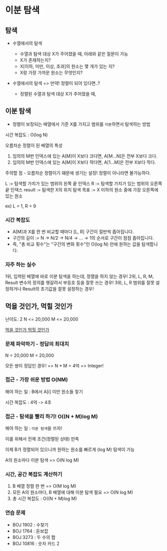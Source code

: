 # 이분 탐색

## 탐색

- 수열에서의 탐색
  - 수열과 탐색 대상 X가 주어졌을 때, 아래와 같은 질문이 가능
  - X가 존재하는지?
  - X[이하, 미만, 이상, 초과]의 원소는 몇 개가 있는 지?
  - X랑 가장 가까운 원소는 무엇인지?


- 수열에서의 탐색 => 만약! 정렬이 되어 있다면..?
  - 정렬된 수열과 탐색 대상 X가 주어졌을 때,

## 이분 탐색

- 정렬이 보장되는 배열에서 기준 X를 가지고 범위를 `이분`하면서 탐색하는 방법

시간 복잡도 : O(log N)

오름차순 정렬이 된 배열의 특성

1. 임의의 M번 인덱스에 있는 A[M]이 X보다 크다면, A[M...N]은 전부 X보다 크다.
2. 임의의 M번 인덱스에 있는 A[M]이 X보다 작다면, A[1...M]은 전부 X보다 작다.

주의할 점 - 오름차순 정렬이기 떄문에 생기는 설징! 정렬이 아니라면 불가능하다.

L := 탐색할 가치가 있는 범위의 왼쪽 끝 인덱스
R := 탐색할 가치가 있는 범위의 오른쪽 끝 인덱스
result := 탐색한 X의 위치
탐색 목표 := X 이하의 원소 중에 가장 오른쪽에 있는 원소

ex)
L = 1, R = 9

### 시간 복잡도

- A[M]과 X를 한 번 비교할 때마다 [L, R] 구간이 절반씩 좁아집니다.
- 구간의 길이 := N -> N/2 -> N/4 -> ... -> 1의 순서로 구간이 점점 좁아집니다.
- 즉, "총 비교 횟수"는 "구간의 변화 횟수"인 O(log N) 만에 원하는 값을 탐색합니다.

### 자주 하는 실수

1위, 입력된 배열에 바로 이분 탐색을 하는데, 정렬을 하지 않는 경우!
2위, L, R, M, Result 변수의 정의를 헷갈려서 부등호 등을 잘못 쓰는 경우!
3위, L, R 범위를 잘못 설정하거나 Result의 초기값을 잘못 설정하는 경우!

## 먹을 것인가, 먹힐 것인가

난이도: 2
N <= 20,000
M <= 20,000

[먹을 것인가 먹힐 것인가](https://www.acmicpc.net/problem/7795)

### 문제 파악하기 - 정답의 최대치

N = 20,000
M = 20,000

모든 쌍이 정답인 경우! => N * M = 4억 => Integer!

### 접근 - 가장 쉬운 방법 O(NM)

해야 하는 일 :
B에서 A[i] 미만 원소들 찾기

시간 복잡도 : 4억 -> 4초

### 접근 - 탐색을 빨리 하기! O((N + M)log M)

해야 하는 일 : `이분 탐색`을 쓰자!

이를 위해서 전제 조건(정렬된 상태) 만족

이제 B가 정렬되어 있으니까 원하는 원소를 빠르게 (log M) 탐색이 가능

A의 원소마다 이분 탐색 => O(N log M)

### 시간, 공간 복잡도 계산하기

1. B 배열 정렬 한 번 => O(M log M)
2. 모든 A의 원소마다, B 배열에 대해 이분 탐색 필요 => O(N log M)
3. 총 시간 복잡도 : O((N + M)log M)

### 연습 문제

- BOJ 1902 : 수찾기
- BOJ 1764 : 듣보잡
- BOJ 3273 : 두 수의 합
- BOJ 10816 : 숫자 카드 2
